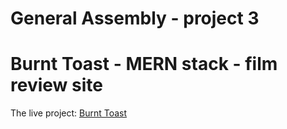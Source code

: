 # General Assembly - project 3
# Burnt Toast - MERN stack - film review site
The live project: [Burnt Toast](http://burnt-toast-ga.herokuapp.com/)
